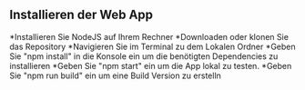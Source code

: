 ## Installieren der Web App
*Installieren Sie NodeJS auf Ihrem Rechner
*Downloaden oder klonen Sie das Repository
*Navigieren Sie im Terminal zu dem Lokalen Ordner
*Geben Sie "npm install" in die Konsole ein um die benötigten Dependencies zu installieren
*Geben Sie "npm start" ein um die App lokal zu testen.
*Geben Sie "npm run build" ein um eine Build Version zu erstelln